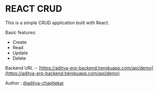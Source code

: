 # REACT CRUD

This is a simple CRUD application built with React.

Basic features:

  * Create
  * Read
  * Update
  * Delete

Backend URL :- [https://aditya-erp-backend.herokuapp.com/api/demo](https://aditya-erp-backend.herokuapp.com/api/demo)


Author : [@aditya-chaphekar](https://github.com/aditya-chaphekar)


